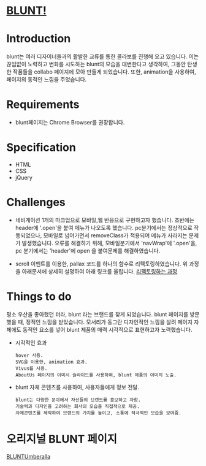 [BLUNT!](https://arieei.github.io/_blunt/index.html)
===
# Introduction
blunt는 여러 디자이너들과의 활발한 교류를 통한 콜라보를 진행해 오고 있습니다. 이는 끊임없이 노력하고 변화를 시도하는 blunt의 모습을 대변한다고 생각하여, 그동안 탄생한 작품들을 collabo 페이지에 모아 만들게 되었습니다.
또한, animation을 사용하여, 페이지의 동적인 느낌을 주었습니다.

# Requirements
* blunt페이지는 Chrome Browser를 권장합니다.

# Specification
* HTML
* CSS
* jQuery

# Challenges
* 네비게이션 1개의 마크업으로 모바일,웹 반응으로 구현하고자 했습니다.
초반에는 header에 '.open'을 붙여 메뉴가 나오도록 했습니다.
pc분기에서는 정상적으로 작동되었으나, 모바일로 넘어가면서 removeClass가 적용되어 메뉴가 사라지는 문제가 발생했습니다.
오류를 해결하기 위해, 모바일분기에서 'navWrap'에 '.open'을,
pc 분기에서는 'header'에 open 을 붙여문제를 해결하였습니다.

* scroll 이벤트를 이용한, pallax 코드를 하나의 함수로 리펙토링하였습니다.
위 과정을 아래문서에 상세히 설명하여 아래 링크를 올립니다.
 [리펙토링하는 과정](https://github.com/ARIeEI/TIL-/blob/master/blunt_parallax.md)


# Things to do
평소 우산을 좋아했던 터라, blunt 라는 브랜드를 찾게 되었습니다.
blunt 페이지를 방문했을 때, 정적인 느낌을 받았습니다.
모서리가 동그란 디자인적인 느낌을 살려 페이지 자체에도 동적인 요소를 넣어 blunt 제품의 매력 시각적으로 표현하고자 노력했습니다.

* 시각적인 효과
    ```
    hover 사용.
    SVG을 이용한, animation 효과.
    Vivus를 사용.
    AboutUs 페이지의 이미시 슬라이드를 사용하여, blunt 제품의 이미지 노출.
    ```
* blunt 자체 콘텐츠를 사용하여, 사용자들에게 정보 전달.
    ```
    blunt는 다양한 분야에서 자신들의 브랜드를 홍보하고 자함.
    기술력과 디자인을 고려하는 회사의 모습을 직접적으로 제공.
    자체콘텐츠를 제작하여 브랜드의 가치를 높이고, 소통에 적극적인 모습을 보여줌.
    ```
# 오리지널 BLUNT 페이지
[BLUNTUmberalla](https://bluntumbrellas.com/)